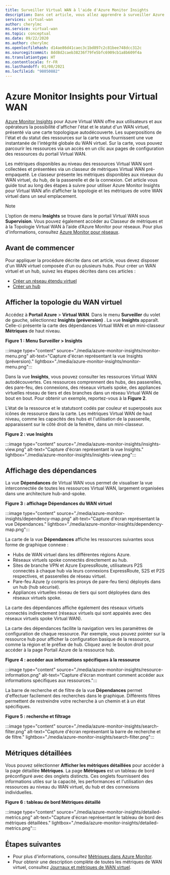 ```yaml
---
title: Surveiller Virtual WAN à l'aide d'Azure Monitor Insights
description: Dans cet article, vous allez apprendre à surveiller Azure Virtual WAN à l'aide d'Azure Monitor Insights.
services: virtual-wan
author: cherylmc
ms.service: virtual-wan
ms.topic: conceptual
ms.date: 09/22/2020
ms.author: cherylmc
ms.openlocfilehash: d14ae86d41caec3c1bd897c2c81bee748dcc312c
ms.sourcegitcommit: 8dd8d2caeb38236f79fe5bfc6909cb1a8b609f4a
ms.translationtype: HT
ms.contentlocale: fr-FR
ms.lasthandoff: 01/08/2021
ms.locfileid: "98050882"
---
```

# <a name="azure-monitor-insights-for-virtual-wan"></a>Azure Monitor Insights pour Virtual WAN

[Azure Monitor Insights](../azure-monitor/insights/network-insights-overview.md) pour Azure Virtual WAN offre aux utilisateurs et aux opérateurs la possibilité d'afficher l'état et le statut d'un WAN virtuel, présenté via une carte topologique autodécouverte. Les superpositions de l'état et du statut des ressources sur la carte vous fournissent une vue instantanée de l'intégrité globale du WAN virtuel. Sur la carte, vous pouvez parcourir les ressources via un accès en un clic aux pages de configuration des ressources du portail Virtual WAN.

Les métriques disponibles au niveau des ressources Virtual WAN sont collectées et présentées via un classeur de métriques Virtual WAN pré-empaqueté. Le classeur présente les métriques disponibles aux niveaux du WAN virtuel, du hub, de la passerelle et de la connexion. Cet article vous guide tout au long des étapes à suivre pour utiliser Azure Monitor Insights pour Virtual WAN afin d’afficher la topologie et les métriques de votre WAN virtuel dans un seul emplacement.

> [!NOTE]
> L’option de menu **Insights** se trouve dans le portail Virtual WAN sous **Supervision**. Vous pouvez également accéder au Classeur de métriques et à la Topologie Virtual WAN à l’aide d’Azure Monitor pour réseaux. Pour plus d'informations, consultez [Azure Monitor pour réseaux](../azure-monitor/insights/network-insights-overview.md). 
>

## <a name="before-you-begin"></a>Avant de commencer

Pour appliquer la procédure décrite dans cet article, vous devez disposer d'un WAN virtuel composée d'un ou plusieurs hubs. Pour créer un WAN virtuel et un hub, suivez les étapes décrites dans ces articles :

* [Créer un réseau étendu virtuel](virtual-wan-site-to-site-portal.md#openvwan)
* [Créer un hub](virtual-wan-site-to-site-portal.md#hub)

## <a name="view-vwan-topology"></a><a name="topology"></a>Afficher la topologie du WAN virtuel

Accédez à **Portail Azure** > **Virtual WAN**. Dans le menu **Surveiller** du volet de gauche, sélectionnez **Insights (préversion)** . La vue **Insights** apparaît. Celle-ci présente la carte des dépendances Virtual WAN et un mini-classeur **Métriques** de haut niveau.

**Figure 1 : Menu Surveiller > Insights**

:::image type="content" source="./media/azure-monitor-insights/monitor-menu.png" alt-text="Capture d'écran représentant la vue Insights (préversion)." lightbox="./media/azure-monitor-insights/monitor-menu.png":::

Dans la vue **Insights**, vous pouvez consulter les ressources Virtual WAN autodécouvertes. Ces ressources comprennent des hubs, des passerelles, des pare-feu, des connexions, des réseaux virtuels spoke, des appliances virtuelles réseau de tiers et des branches dans un réseau Virtual WAN de bout en bout. Pour obtenir un exemple, reportez-vous à la **Figure 2**.

L’état de la ressource et le statutsont codés par couleur et superposés aux icônes de ressource dans la carte. Les métriques Virtual WAN de haut niveau, comme les capacités des hubs et l'utilisation de la passerelle, apparaissent sur le côté droit de la fenêtre, dans un mini-classeur.

**Figure 2 : vue Insights**

:::image type="content" source="./media/azure-monitor-insights/insights-view.png" alt-text="Capture d'écran représentant la vue Insights." lightbox="./media/azure-monitor-insights/insights-view.png":::

## <a name="dependency-view"></a><a name="dependency"></a>Affichage des dépendances

La vue **Dépendances** de Virtual WAN vous permet de visualiser la vue interconnectée de toutes les ressources Virtual WAN, largement organisées dans une architecture hub-and-spoke.

**Figure 3 : affichage Dépendances du WAN virtuel**

:::image type="content" source="./media/azure-monitor-insights/dependency-map.png" alt-text="Capture d'écran représentant la vue Dépendances." lightbox="./media/azure-monitor-insights/dependency-map.png":::

La carte de la vue **Dépendances** affiche les ressources suivantes sous forme de graphique connexe :

* Hubs de WAN virtuel dans les différentes régions Azure.
* Réseaux virtuels spoke connectés directement au hub.
* Sites de branche VPN et Azure ExpressRoute, utilisateurs P2S connectés à chaque hub via leurs connexions ExpressRoute, S2S et P2S respectives, et passerelles de réseau virtuel.
* Pare-feu Azure (y compris les proxys de pare-feu tiers) déployés dans un hub (hub sécurisé).
* Appliances virtuelles réseau de tiers qui sont déployées dans des réseaux virtuels spoke.

La carte des dépendances affiche également des réseaux virtuels connectés indirectement (réseaux virtuels qui sont appairés avec des réseaux virtuels spoke Virtual WAN).

La carte des dépendances facilite la navigation vers les paramètres de configuration de chaque ressource. Par exemple, vous pouvez pointer sur la ressource hub pour afficher la configuration basique de la ressource, comme la région et le préfixe de hub. Cliquez avec le bouton droit pour accéder à la page Portail Azure de la ressource hub.

**Figure 4 : accéder aux informations spécifiques à la ressource**

:::image type="content" source="./media/azure-monitor-insights/resource-information.png" alt-text="Capture d'écran montrant comment accéder aux informations spécifiques aux ressources.":::

La barre de recherche et de filtre de la vue **Dépendances** permet d'effectuer facilement des recherches dans le graphique. Différents filtres permettent de restreindre votre recherche à un chemin et à un état spécifiques.

**Figure 5 : recherche et filtrage**

:::image type="content" source="./media/azure-monitor-insights/search-filter.png" alt-text="Capture d'écran représentant la barre de recherche et de filtre." lightbox="./media/azure-monitor-insights/search-filter.png":::

## <a name="detailed-metrics"></a><a name="detailed"></a>Métriques détaillées

Vous pouvez sélectionner **Afficher les métriques détaillées** pour accéder à la page détaillée **Métriques**. La page **Métriques** est un tableau de bord préconfiguré avec des onglets distincts. Ces onglets fournissent des informations utiles sur la capacité, les performances et l'utilisation des ressources au niveau du WAN virtuel, du hub et des connexions individuelles.

**Figure 6 : tableau de bord Métriques détaillé**

:::image type="content" source="./media/azure-monitor-insights/detailed-metrics.png" alt-text="Capture d'écran représentant le tableau de bord des métriques détaillées." lightbox="./media/azure-monitor-insights/detailed-metrics.png":::

## <a name="next-steps"></a>Étapes suivantes

* Pour plus d'informations, consultez [Métriques dans Azure Monitor](../azure-monitor/platform/data-platform-metrics.md).
* Pour obtenir une description complète de toutes les métriques de WAN virtuel, consultez [Journaux et métriques de WAN virtuel](logs-metrics.md).
